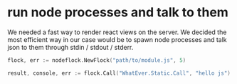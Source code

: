 # run node processes and talk to them

We needed a fast way to render react views on the server. We decided the most efficient way in our case would be to spawn node processes and talk json to them through stdin / stdout / stderr.

```go
flock, err := nodeflock.NewFlock("path/to/module.js", 5)

result, console, err := flock.Call("WhatEver.Static.Call", "hello js")

```